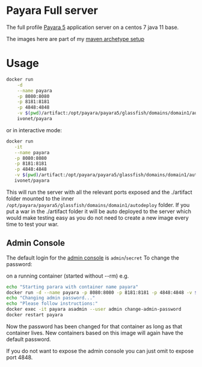 # Payara Full server


The full profile [Payara 5](https://www.payara.fish/) application server on a centos 7 java 11 base.

The images here are part of my [maven archetype setup](https://ivonet.github.io/archetype/)


# Usage

```bash
docker run                                                                       \
    -d                                                                           \
    --name payara                                                                \
    -p 8080:8080                                                                 \
    -p 8181:8181                                                                 \
    -p 4848:4848                                                                 \
    -v $(pwd)/artifact:/opt/payara/payara5/glassfish/domains/domain1/autodeploy  \
    ivonet/payara
```

or in interactive mode: 

```bash
docker run                                                                      \
   -it                                                                          \
   --name payara                                                                \
   -p 8080:8080                                                                 \
   -p 8181:8181                                                                 \
   -p 4848:4848                                                                 \
   -v $(pwd)/artifact:/opt/payara/payara5/glassfish/domains/domain1/autodeploy  \
   ivonet/payara
```

This will run the server with all the relevant ports exposed and the ./artifact folder mounted to the inner `/opt/payara/payara5/glassfish/domains/domain1/autodeploy` folder.
If you put a war in the ./artifact folder it will be auto deployed to the server which would make testing easy as you do not need to create a new image every time to test your war.


## Admin Console

The default login for the [admin console](https://localhost:4848) is `admin`/`secret`
To change the password:

on a running container (started without --rm)
e.g.

```bash
echo "Starting parara with container name payara"
docker run -d --name payara -p 8080:8080 -p 8181:8181 -p 4848:4848 -v $(pwd)/artifact:/opt/payara/payara5/glassfish/domains/domain1/autodeploy ivonet/payara:latest
echo "Changing admin password..."
echo "Please follow instructions:"
docker exec -it payara asadmin --user admin change-admin-password
docker restart payara
```

Now the password has been changed for that container as long as that container lives.
New containers based on this image will again have the default password.

If you do not want to expose the admin console you can just omit to expose port 4848.


